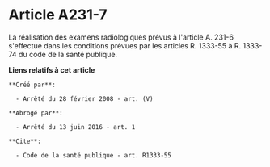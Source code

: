 # Article A231-7

La réalisation des examens radiologiques prévus à l'article A. 231-6 s'effectue dans les conditions prévues par les articles
R. 1333-55 à R. 1333-74 du code de la santé publique.

**Liens relatifs à cet article**

	**Créé par**:

	  - Arrêté du 28 février 2008 - art. (V)

	**Abrogé par**:

	  - Arrêté du 13 juin 2016 - art. 1

	**Cite**:

	  - Code de la santé publique - art. R1333-55

